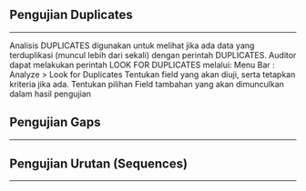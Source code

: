 ## Pengujian Duplicates
***
Analisis DUPLICATES digunakan untuk melihat jika ada data yang terduplikasi (muncul lebih dari sekali) dengan perintah DUPLICATES.
Auditor dapat melakukan perintah LOOK FOR DUPLICATES melalui:
Menu Bar : Analyze > Look for Duplicates
Tentukan field yang akan diuji, serta tetapkan kriteria jika ada.
Tentukan pilihan Field tambahan yang akan dimunculkan dalam hasil pengujian

## Pengujian Gaps
***

## Pengujian Urutan (Sequences)
***
